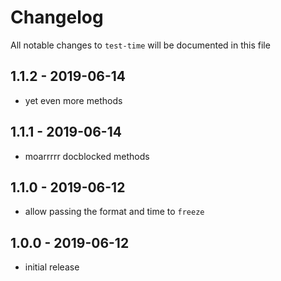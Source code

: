 # Changelog

All notable changes to `test-time` will be documented in this file

## 1.1.2 - 2019-06-14

- yet even more methods

## 1.1.1 - 2019-06-14

- moarrrrr docblocked methods

## 1.1.0 - 2019-06-12

- allow passing the format and time to `freeze`

## 1.0.0 - 2019-06-12

- initial release
